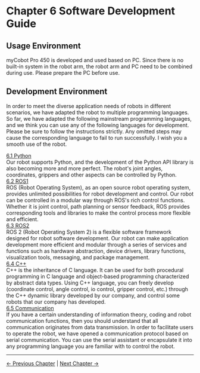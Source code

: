 # Chapter 6 Software Development Guide

## Usage Environment

myCobot Pro 450 is developed and used based on PC. Since there is no built-in system in the robot arm, the robot arm and PC need to be combined during use. Please prepare the PC before use.

## Development Environment

In order to meet the diverse application needs of robots in different scenarios, we have adapted the robot to multiple programming languages. So far, we have adapted the following mainstream programming languages, and we think you can use any of the following languages ​​for development. Please be sure to follow the instructions strictly. Any omitted steps may cause the corresponding language to fail to run successfully. I wish you a smooth use of the robot.<br>

[6.1 Python](./6.1-python/README.md)<br>
Our robot supports Python, and the development of the Python API library is also becoming more and more perfect. The robot's joint angles, coordinates, grippers and other aspects can be controlled by Python. <br>
[6.2 ROS1](6.2-ROS1/README.md)<br>
ROS (Robot Operating System), as an open source robot operating system, provides unlimited possibilities for robot development and control. Our robot can be controlled in a modular way through ROS's rich control functions. Whether it is joint control, path planning or sensor feedback, ROS provides corresponding tools and libraries to make the control process more flexible and efficient. </br>
[6.3 ROS2](./6.3-ROS2/README.md)<br>
ROS 2 (Robot Operating System 2) is a flexible software framework designed for robot software development. Our robot can make application development more efficient and modular through a series of services and functions such as hardware abstraction, device drivers, library functions, visualization tools, messaging, and package management. </br>
[6.4 C++](./6.4-Cplus/README.md)<br>
C++ is the inheritance of C language. It can be used for both procedural programming in C language and object-based programming characterized by abstract data types. Using C++ language, you can freely develop (coordinate control, angle control, io control, gripper control, etc.) through the C++ dynamic library developed by our company, and control some robots that our company has developed.<br>
[6.5 Communication](./6.6-CommunicationProtocolPackage/6.6-communication.md)<br>
If you have a certain understanding of information theory, coding and robot communication functions, then you should understand that all communication originates from data transmission. In order to facilitate users to operate the robot, we have opened a communication protocol based on serial communication. You can use the serial assistant or encapsulate it into any programming language you are familiar with to control the robot.<br>

---

[← Previous Chapter](../5-BasicApplication/5.8-setting/5.8.1-setting_main.md) | [Next Chapter →](./6.1-python/README.md)